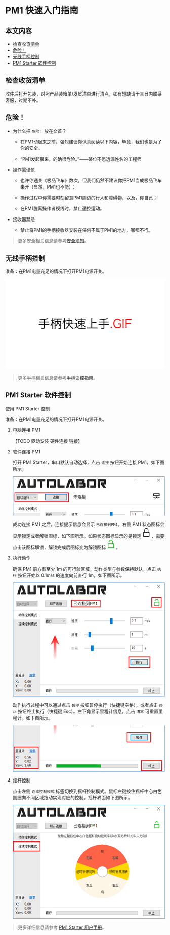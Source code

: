 ﻿# PM1 快速入门指南

## 本文内容

* <a href="#检查收货清单">检查收货清单</a>
* <a href="#危险！">危险！</a>
* <a href="#无线手柄控制">无线手柄控制</a>
* <a href="#PM1 Starter 软件控制">PM1 Starter 软件控制</a>

<a name="检查收货清单"></a>

## 检查收货清单

收件后打开包装，对照产品装箱单/发货清单进行清点，如有短缺请于三日内联系客服，过期不补。

<a name="危险！"></a>

## 危险！

* 为什么把 `危险！` 放在文首？
    
    * 在PM1动起来之前，强烈建议你认真阅读以下内容，毕竟，我们也是为了你的安全。

    * “PM1发起狠来，的确很危险。”——某位不愿透漏姓名的工程师

* 操作需谨慎

    * 也许你通关《极品飞车》数次，但我们仍然不建议你把PM1当成极品飞车来开（显然，PM1也不能）；
    
    * 操作过程中你需要时刻留意PM1周边的行人和障碍物，以及，你自己；
    
    * 在PM1脱离操作者视线时，禁止遥控运动。

* 接收器禁忌

    * 禁止将PM1的手柄接收器安装在任何不属于PM1的地方，哪都不行。
    
> 更多安全相关信息请参考[安全须知](../introduction/notice.md)。

<a name="无线手柄控制"></a>

## 无线手柄控制

准备：在PM1电量充足的情况下打开PM1电源开关。

![](imgs/gamepad_quick_start.gif)

> 更多手柄相关信息请参考[手柄遥控指南](../user-guide/using-gamepad/using-gamepad.md)。

<a name="PM1 Starter 软件控制"></a>

## PM1 Starter 软件控制

使用 PM1 Starter 控制

准备：在PM1电量充足的情况下打开PM1电源开关。

1. 电脑连接 PM1
   
   【TODO 驱动安装 硬件连接 链接】

2. 软件连接 PM1

   打开 PM1 Starter，串口默认自动选择，点击 `连接` 按钮开始连接 PM1，如下图所示。

   ![](imgs/connect.png)

   成功连接 PM1 之后，连接提示信息会显示 `已连接到PM1`，右侧 PM1 状态图标会显示锁定或者解锁图标，如下图所示。如果状态图标显示的是锁定![](imgs/state_lock.png)，需要点击该图标解锁，解锁完成后图标变为解锁图标![](imgs/state_unlock.png)。

3. 执行动作

   确保 PM1 前方有至少 1m 的可行驶区域，动作类型与参数保持默认，点击 `执行` 按钮开始以 0.1m/s 的速度向前直行 1m，如下图所示。

   ![](imgs/connected_execute.png)

   动作执行过程中可以通过点击 `暂停` 按钮暂停执行（快捷键空格），或者点击 `终止` 按钮终止执行（快捷键 Esc）。左下角显示里程计信息，点击 `清零` 可重置里程计。如下图所示。

   ![](imgs/executing.png)

4. 摇杆控制

   点击左侧 `连续控制模式` 标签切换到摇杆控制模式。鼠标左键按住摇杆中心白色圆圈向不同区域拖动实现对应的控制。摇杆界面如下图所示。

   ![](imgs/joystick.png)

> 更多详细信息请参考 [PM1 Starter 用户手册](../user-guide/using-pm1-starter/doc)。
